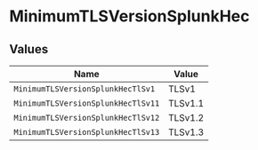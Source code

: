 # MinimumTLSVersionSplunkHec


## Values

| Name                               | Value                              |
| ---------------------------------- | ---------------------------------- |
| `MinimumTLSVersionSplunkHecTlSv1`  | TLSv1                              |
| `MinimumTLSVersionSplunkHecTlSv11` | TLSv1.1                            |
| `MinimumTLSVersionSplunkHecTlSv12` | TLSv1.2                            |
| `MinimumTLSVersionSplunkHecTlSv13` | TLSv1.3                            |